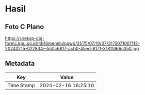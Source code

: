 # Hasil

## Foto C Plano

https://sirekap-obj-formc.kpu.go.id/4b18/pemilu/ppwp/31/75/07/10/07/3175071007112-20240215-022834--550c6817-acb0-45ed-8171-31811d66c350.jpg


## Metadata

| Key        | Value               |
| ---------- | ------------------- |
| Time Stamp | 2024-02-16 16:25:10 |



